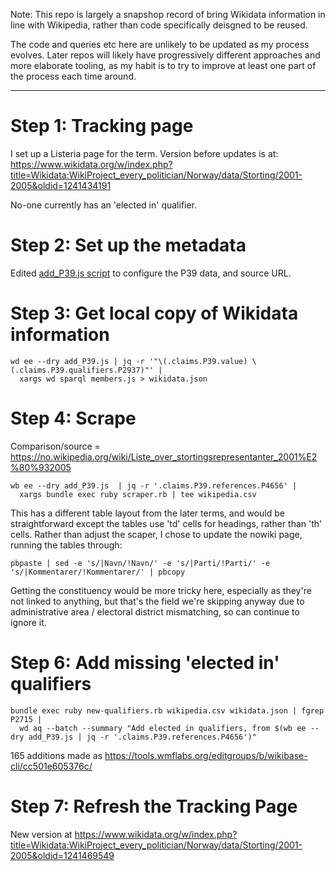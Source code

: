 Note: This repo is largely a snapshop record of bring Wikidata
information in line with Wikipedia, rather than code specifically
deisgned to be reused.

The code and queries etc here are unlikely to be updated as my process
evolves. Later repos will likely have progressively different approaches
and more elaborate tooling, as my habit is to try to improve at least
one part of the process each time around.

---------

Step 1: Tracking page
=====================

I set up a Listeria page for the term. Version before updates is at:
https://www.wikidata.org/w/index.php?title=Wikidata:WikiProject_every_politician/Norway/data/Storting/2001-2005&oldid=1241434191

No-one currently has an 'elected in' qualifier.

Step 2: Set up the metadata
===========================

Edited [add_P39.js script](add_P39.js) to configure the P39 data, and
source URL.

Step 3: Get local copy of Wikidata information
==============================================

    wd ee --dry add_P39.js | jq -r '"\(.claims.P39.value) \(.claims.P39.qualifiers.P2937)"' | 
      xargs wd sparql members.js > wikidata.json

Step 4: Scrape
==============

Comparison/source = https://no.wikipedia.org/wiki/Liste_over_stortingsrepresentanter_2001%E2%80%932005

    wb ee --dry add_P39.js  | jq -r '.claims.P39.references.P4656' |
      xargs bundle exec ruby scraper.rb | tee wikipedia.csv

This has a different table layout from the later terms, and would be
straightforward except the tables use 'td' cells for headings, rather
than 'th' cells. Rather than adjust the scaper, I chose to update the
nowiki page, running the tables through:

    pbpaste | sed -e 's/|Navn/!Navn/' -e 's/|Parti/!Parti/' -e 's/|Kommentarer/!Kommentarer/' | pbcopy

Getting the constituency would be more tricky here, especially as
they're not linked to anything, but that's the field we're skipping
anyway due to administrative area / electoral district mismatching, so
can continue to ignore it.

Step 6: Add missing 'elected in' qualifiers
===========================================

    bundle exec ruby new-qualifiers.rb wikipedia.csv wikidata.json | fgrep P2715 |
      wd aq --batch --summary "Add elected in qualifiers, from $(wb ee --dry add_P39.js | jq -r '.claims.P39.references.P4656')"

165 additions made as https://tools.wmflabs.org/editgroups/b/wikibase-cli/cc501e605376c/

Step 7: Refresh the Tracking Page
==================================

New version at https://www.wikidata.org/w/index.php?title=Wikidata:WikiProject_every_politician/Norway/data/Storting/2001-2005&oldid=1241469549


